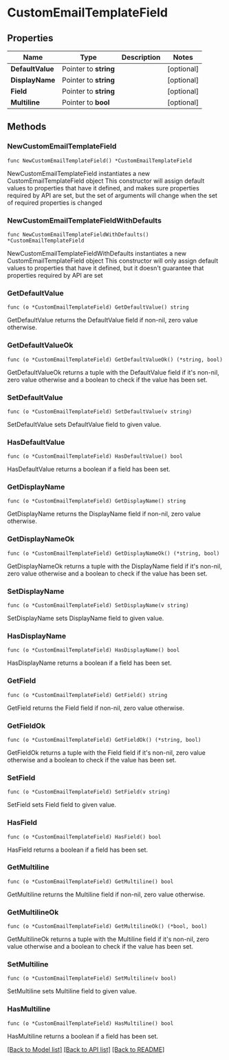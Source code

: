 # CustomEmailTemplateField

## Properties

Name | Type | Description | Notes
------------ | ------------- | ------------- | -------------
**DefaultValue** | Pointer to **string** |  | [optional] 
**DisplayName** | Pointer to **string** |  | [optional] 
**Field** | Pointer to **string** |  | [optional] 
**Multiline** | Pointer to **bool** |  | [optional] 

## Methods

### NewCustomEmailTemplateField

`func NewCustomEmailTemplateField() *CustomEmailTemplateField`

NewCustomEmailTemplateField instantiates a new CustomEmailTemplateField object
This constructor will assign default values to properties that have it defined,
and makes sure properties required by API are set, but the set of arguments
will change when the set of required properties is changed

### NewCustomEmailTemplateFieldWithDefaults

`func NewCustomEmailTemplateFieldWithDefaults() *CustomEmailTemplateField`

NewCustomEmailTemplateFieldWithDefaults instantiates a new CustomEmailTemplateField object
This constructor will only assign default values to properties that have it defined,
but it doesn't guarantee that properties required by API are set

### GetDefaultValue

`func (o *CustomEmailTemplateField) GetDefaultValue() string`

GetDefaultValue returns the DefaultValue field if non-nil, zero value otherwise.

### GetDefaultValueOk

`func (o *CustomEmailTemplateField) GetDefaultValueOk() (*string, bool)`

GetDefaultValueOk returns a tuple with the DefaultValue field if it's non-nil, zero value otherwise
and a boolean to check if the value has been set.

### SetDefaultValue

`func (o *CustomEmailTemplateField) SetDefaultValue(v string)`

SetDefaultValue sets DefaultValue field to given value.

### HasDefaultValue

`func (o *CustomEmailTemplateField) HasDefaultValue() bool`

HasDefaultValue returns a boolean if a field has been set.

### GetDisplayName

`func (o *CustomEmailTemplateField) GetDisplayName() string`

GetDisplayName returns the DisplayName field if non-nil, zero value otherwise.

### GetDisplayNameOk

`func (o *CustomEmailTemplateField) GetDisplayNameOk() (*string, bool)`

GetDisplayNameOk returns a tuple with the DisplayName field if it's non-nil, zero value otherwise
and a boolean to check if the value has been set.

### SetDisplayName

`func (o *CustomEmailTemplateField) SetDisplayName(v string)`

SetDisplayName sets DisplayName field to given value.

### HasDisplayName

`func (o *CustomEmailTemplateField) HasDisplayName() bool`

HasDisplayName returns a boolean if a field has been set.

### GetField

`func (o *CustomEmailTemplateField) GetField() string`

GetField returns the Field field if non-nil, zero value otherwise.

### GetFieldOk

`func (o *CustomEmailTemplateField) GetFieldOk() (*string, bool)`

GetFieldOk returns a tuple with the Field field if it's non-nil, zero value otherwise
and a boolean to check if the value has been set.

### SetField

`func (o *CustomEmailTemplateField) SetField(v string)`

SetField sets Field field to given value.

### HasField

`func (o *CustomEmailTemplateField) HasField() bool`

HasField returns a boolean if a field has been set.

### GetMultiline

`func (o *CustomEmailTemplateField) GetMultiline() bool`

GetMultiline returns the Multiline field if non-nil, zero value otherwise.

### GetMultilineOk

`func (o *CustomEmailTemplateField) GetMultilineOk() (*bool, bool)`

GetMultilineOk returns a tuple with the Multiline field if it's non-nil, zero value otherwise
and a boolean to check if the value has been set.

### SetMultiline

`func (o *CustomEmailTemplateField) SetMultiline(v bool)`

SetMultiline sets Multiline field to given value.

### HasMultiline

`func (o *CustomEmailTemplateField) HasMultiline() bool`

HasMultiline returns a boolean if a field has been set.


[[Back to Model list]](../README.md#documentation-for-models) [[Back to API list]](../README.md#documentation-for-api-endpoints) [[Back to README]](../README.md)


